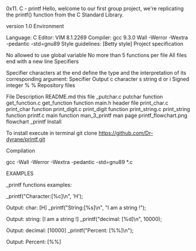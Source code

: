 0x11. C - printf
Hello, welcome to our first group project, we're replicating the printf() function from the C Standard Library.

version 1.0
Environment

Language: C
Editor: VIM 8.1.2269
Compiler: gcc 9.3.0
Wall -Werror -Wextra -pedantic -std=gnu89
Style guidelines: [Betty style]
Project specification

No allowed to use global variable
No more than 5 functions per file
All files end with a new line
Specifiers

Specifier characters at the end define the type and the interpretation of its corresponding argument:
Specifier	Output
c	character
s	string
d or i	Signed integer
%	%
Repository files

File	Description
README.md	this file
_putchar.c	putchar function
get_function.c	get_function function
main.h	header file
print_char.c	print_char function
print_digit.c	print_digit function
print_string.c	print_string function
printf.c	main function
man_3_printf	man page
printf_flowchart.png	flowchart _printf
Install

To install execute in terminal git clone https://github.com/Dr-dyrane/printf.git

Compilation

gcc -Wall -Werror -Wextra -pedantic -std=gnu89 *.c

EXAMPLES

_printf functions examples:

_printf("Character:[%c]\n", 'H');

Output: char: [H]
_printf("String:[%s]\n", "I am a string !");

Output: string: [I am a string !]
_printf("decimal: [%d]\n", 10000);

Output: decimal: [10000]
_printf("Percent: [%%]\n");

Output: Percent: [%%]
